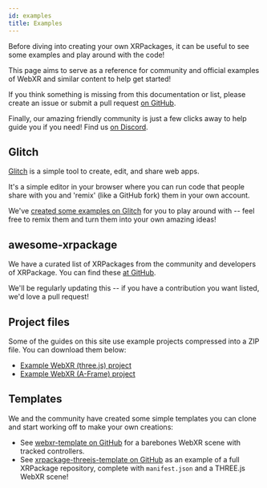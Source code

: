 ```yaml
---
id: examples
title: Examples
---
```


Before diving into creating your own XRPackages, it can be useful to see some examples and play around with the code!

This page aims to serve as a reference for community and official examples of WebXR and similar content to help get started!

If you think something is missing from this documentation or list, please create an issue or submit a pull request <a href="https://github.com/webaverse/docs" target="_blank" rel="noopener noreferrer">on GitHub</a>.

Finally, our amazing friendly community is just a few clicks away to help guide you if you need! Find us <a href="https://discord.gg/MQNUGgB" target="_blank" rel="noopener noreferrer">on Discord</a>.

## Glitch

<a href="https://glitch.com/" target="_blank" rel="noopener noreferrer">Glitch</a> is a simple tool to create, edit, and share web apps.

It's a simple editor in your browser where you can run code that people share with you and 'remix' (like a GitHub fork) them in your own account.

We've <a href="https://glitch.com/~xrpackage-creator" target="_blank" rel="noopener noreferrer">created some examples on Glitch</a> for you to play around with -- feel free to remix them and turn them into your own amazing ideas!

## awesome-xrpackage

We have a curated list of XRPackages from the community and developers of XRPackage. You can find these <a href="https://github.com/webaverse/awesome-xrpackage" target="_blank" rel="noopener noreferrer">at GitHub</a>.

We'll be regularly updating this -- if you have a contribution you want listed, we'd love a pull request!

## Project files

Some of the guides on this site use example projects compressed into a ZIP file. You can download them below:

- [Example WebXR (three.js) project](/threejs-xrpk-demo.zip)
- [Example WebXR (A-Frame) project](/aframe-xrpk-demo.zip)

## Templates

We and the community have created some simple templates you can clone and start working off to make your own creations:

- See <a href="https://github.com/Zetaphor/webxr-template" target="_blank" rel="noopener noreferrer">webxr-template on GitHub</a> for a barebones WebXR scene with tracked controllers.
- See <a href="https://github.com/webaverse/xrpackage-threejs-template" target="_blank" rel="noopener noreferrer">xrpackage-threejs-template on GitHub</a> as an example of a full XRPackage repository, complete with `manifest.json` and a THREE.js WebXR scene!
